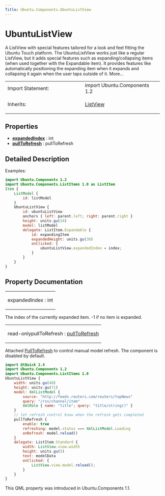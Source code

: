 ```yaml
---
Title: Ubuntu.Components.UbuntuListView
---
```

        
UbuntuListView
==============

<span class="subtitle"></span>
A ListView with special features tailored for a look and feel fitting the Ubuntu Touch platform. The UbuntuListView works just like a regular ListView, but it adds special features such as expanding/collapsing items (when used together with the Expandable item). It provides features like automatically positioning the expanding item when it expands and collapsing it again when the user taps outside of it. More...

<table>
<colgroup>
<col width="50%" />
<col width="50%" />
</colgroup>
<tbody>
<tr class="odd">
<td>Import Statement:</td>
<td>import Ubuntu.Components 1.2</td>
</tr>
<tr class="even">
<td>Inherits:</td>
<td><p><a href="../sdk-14.10/QtQuick.ListView.md">ListView</a></p></td>
</tr>
</tbody>
</table>

<span id="properties"></span>
Properties
----------

-   ****[expandedIndex](#expandedIndex-prop)**** : int
-   ****[pullToRefresh](#pullToRefresh-prop)**** : pullToRefresh

<span id="details"></span>
Detailed Description
--------------------

Examples:

``` qml
import Ubuntu.Components 1.2
import Ubuntu.Components.ListItems 1.0 as ListItem
Item {
    ListModel {
        id: listModel
    }
    UbuntuListView {
        id: ubuntuListView
        anchors { left: parent.left; right: parent.right }
        height: units.gu(24)
        model: listModel
        delegate: ListItem.Expandable {
            id: expandingItem
            expandedHeight: units.gu(30)
            onClicked: {
                ubuntuListView.expandedIndex = index;
            }
        }
    }
}
```

Property Documentation
----------------------

<table>
<colgroup>
<col width="100%" />
</colgroup>
<tbody>
<tr class="odd">
<td><p><span id="expandedIndex-prop"></span><span class="name">expandedIndex</span> : <span class="type">int</span></p></td>
</tr>
</tbody>
</table>

The index of the currently expanded item. -1 if no item is expanded.

<table>
<colgroup>
<col width="100%" />
</colgroup>
<tbody>
<tr class="odd">
<td><p><span id="pullToRefresh-prop"></span><span class="qmlreadonly">read-only</span><span class="name">pullToRefresh</span> : <span class="type"><a href="#pullToRefresh-prop">pullToRefresh</a></span></p></td>
</tr>
</tbody>
</table>

Attached [PullToRefresh](../Ubuntu.Components.PullToRefresh.md) to control manual model refresh. The component is disabled by default.

``` qml
import QtQuick 2.4
import Ubuntu.Components 1.2
import Ubuntu.Components.ListItems 1.0
UbuntuListView {
    width: units.gu(40)
    height: units.gu(71)
    model: XmlListModel {
        source: "http://feeds.reuters.com/reuters/topNews"
        query: "/rss/channel/item"
        XmlRole { name: "title"; query: "title/string()" }
    }
    // let refresh control know when the refresh gets completed
    pullToRefresh {
        enable: true
        refreshing: model.status === XmlListModel.Loading
        onRefresh: model.reload()
    }
    delegate: ListItem.Standard {
        width: ListView.view.width
        height: units.gu(5)
        text: modelData
        onClicked: {
            ListView.view.model.reload();
        }
    }
}
```

This QML property was introduced in Ubuntu.Components 1.1.

